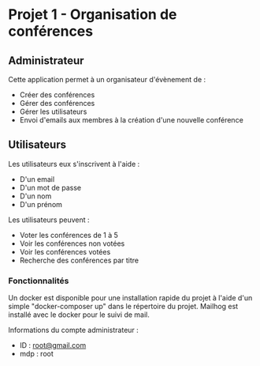 # Projet 1 - Organisation de conférences

## Administrateur

Cette application permet à un organisateur d'évènement de :

- Créer des conférences
- Gérer des conférences
- Gérer les utilisateurs
- Envoi d'emails aux membres à la création d'une nouvelle conférence

## Utilisateurs

Les utilisateurs eux s'inscrivent à l'aide : 

- D'un email
- D'un mot de passe
- D'un nom 
- D'un prénom

Les utilisateurs peuvent :

- Voter les conférences de 1 à 5
- Voir les conférences non votées
- Voir les conférences votées
- Recherche des conférences par titre

### Fonctionnalités 

Un docker est disponible pour une installation rapide du projet à l'aide d'un simple "docker-composer up" dans le répertoire du projet.
Mailhog est installé avec le docker pour le suivi de mail.

Informations du compte administrateur : 
 - ID : root@gmail.com
 - mdp : root
